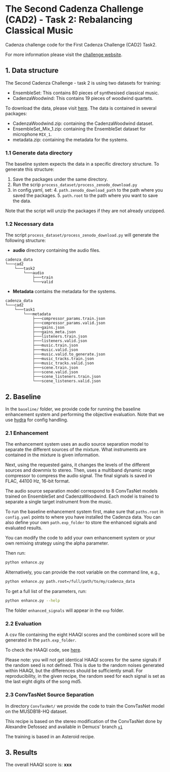 # The Second Cadenza Challenge (CAD2) - Task 2: Rebalancing Classical Music

Cadenza challenge code for the First Cadenza Challenge (CAD2) Task2.

For more information please visit the [challenge website](https://cadenzachallenge.org/docs/cadenza2/intro).

## 1. Data structure

The Second Cadenza Challenge - task 2 is using two datasets for training:

* EnsembleSet: This contains 80 pieces of synthesised classical music.
* CadenzaWoodwind: This contains 19 pieces of woodwind quartets.

To download the data, please visit [here](https://forms.gle/taYK6MfBeW9sQk5PA).
The data is contained in several packages:
* CadenzaWoodwind.zip: containing the CadenzaWoodwind dataset.
* EnsembleSet_Mix_1.zip: containing the EnsembleSet dataset for microphone `MIX_1`.
* metadata.zip: containing the metadata for the systems.

### 1.1 Generate data directory
The baseline system expects the data in a specific directory structure.
To generate this structure:

1. Save the packages under the same directory.
2. Run the scrip `process_dataset/process_zenodo_download.py`
3. in config.yaml, set:
   4. `path.zenodo_download_path` to the path where you saved the packages.
   5. `path.root` to the path where you want to save the data.

Note that the script will unzip the packages if they are not already unzipped.


### 1.2 Necessary data

The script `process_dataset/process_zenodo_download.py` will generate the following structure:


* **audio** directory containing the audio files.

```text
cadenza_data
└───cad2
    └───task2
        └───audio
            ├───train
            └───valid
```
* **Metadata** contains the metadata for the systems.

```text
cadenza_data
└───cad2
    └───task1
        └───metadata
            ├───compressor_params.train.json
            ├───compressor_params.valid.json
            ├───gains.json
            ├───gains_meta.json
            ├───listeners.train.json
            ├───listeners.valid.json
            ├───music.train.json
            ├───music.valid.json
            ├───music.valid.to_generate.json
            ├───music_tracks.train.json
            ├───music_tracks.valid.json
            ├───scene.train.json
            ├───scene.valid.json
            ├───scene_listeners.train.json
            └───scene_listeners.valid.json
```


## 2. Baseline

In the `baseline/` folder, we provide code for running the baseline enhancement system
and performing the objective evaluation.
Note that we use [hydra](https://hydra.cc/docs/intro/) for config handling.

### 2.1 Enhancement

The enhancement system uses an audio source separation model to separate the different
sources of the mixture. What instruments are contained in the mixture is given information.

Next, using the requested gains, it changes the levels of the different sources and
downmix to stereo. Then, uses a multiband dynamic range compressor to compress the audio signal.
The final signals is saved in FLAC, 44100 Hz, 16-bit format.

The audio source separation model correspond to 8 ConvTasNet models trained on EnsembleSet and CadenzaWoodwind.
Each model is trained to separate a single target instrument from the music.

To run the baseline enhancement system first, make sure that `paths.root` in `config.yaml` points to
where you have installed the Cadenza data. You can also define your own `path.exp_folder`
to store the enhanced signals and evaluated results.

You can modify the code to add your own enhancement system or your own remixing strategy
using the alpha parameter.

Then run:

```bash
python enhance.py
```

Alternatively, you can provide the root variable on the command line, e.g.,

```bash
python enhance.py path.root=/full/path/to/my/cadenza_data
```

To get a full list of the parameters, run:

```bash
python enhance.py --help
```

The folder `enhanced_signals` will appear in the `exp` folder.

### 2.2 Evaluation


A csv file containing the eight HAAQI scores and the combined score will be generated in the `path.exp_folder`.

To check the HAAQI code, see [here](../../../../clarity/evaluator/haaqi).

Please note: you will not get identical HAAQI scores for the same signals if the random seed is not defined.
This is due to the  random noises generated within HAAQI, but the differences should be sufficiently small.
For reproducibility, in the given recipe, the random seed for each signal is set as the last eight digits
of the song md5.

### 2.3 ConvTasNet Source Separation

In directory `ConvTasNet/` we provide the code to train the ConvTasNet model
on the MUSDB18-HQ dataset.

This recipe is based on the stereo modification of the ConvTasNet done by Alexandre Defossez
and available in Demucs' branch [`v1`](https://github.com/facebookresearch/demucs/blob/110f8fee0815d4c0d4ed3e2d478e37df247cd269/demucs/tasnet.py)

The training is based in an Asteroid recipe.

## 3. Results

The overall HAAQI score is: **xxx**
